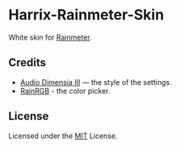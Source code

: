 # Harrix-Rainmeter-Skin

White skin for [Rainmeter](https://www.rainmeter.net/).

## Credits

- [Audio Dimensia III](https://www.deviantart.com/eclectic-tech/art/Audio-Dimensia-III-736494291) — the style of the settings.
- [RainRGB](https://forum.rainmeter.net/viewtopic.php?t=6215) - the color picker.

## License

Licensed under the [MIT](https://github.com/Harrix/Harrix-Rainmeter-Skin/blob/master/LICENSE.md) License.
